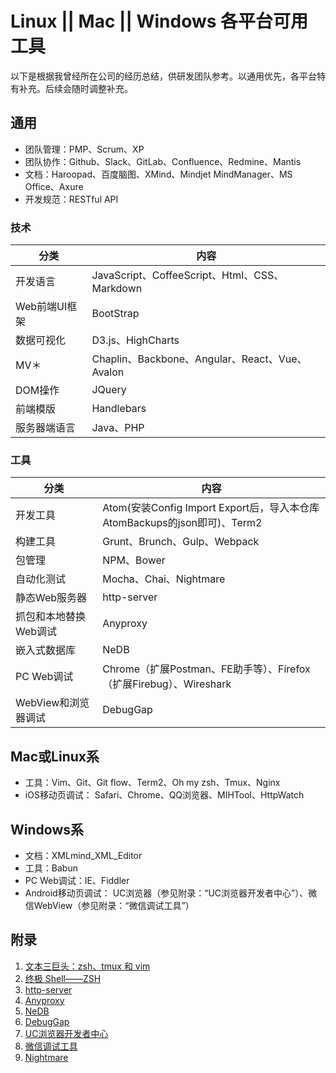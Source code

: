 Linux || Mac || Windows 各平台可用工具
=========================

以下是根据我曾经所在公司的经历总结，供研发团队参考。以通用优先，各平台特有补充。后续会随时调整补充。

## 通用

- 团队管理：PMP、Scrum、XP
- 团队协作：Github、Slack、GitLab、Confluence、Redmine、Mantis
- 文档：Haroopad、百度脑图、XMind、Mindjet MindManager、MS Office、Axure
- 开发规范：RESTful API

### 技术

| 分类 | 内容 |
|--------|--------|
| 开发语言 | JavaScript、CoffeeScript、Html、CSS、Markdown |
| Web前端UI框架 | BootStrap |
| 数据可视化 | D3.js、HighCharts |
| MV＊ | Chaplin、Backbone、Angular、React、Vue、Avalon |
| DOM操作 | JQuery |
| 前端模版 |Handlebars |
| 服务器端语言 | Java、PHP |

### 工具

| 分类 | 内容 |
|--------|--------|
| 开发工具 | Atom(安装Config Import Export后，导入本仓库AtomBackups的json即可)、Term2 |
| 构建工具 | Grunt、Brunch、Gulp、Webpack |
| 包管理 | NPM、Bower |
| 自动化测试 | Mocha、Chai、Nightmare |
| 静态Web服务器 | http-server |
| 抓包和本地替换Web调试 | Anyproxy |
| 嵌入式数据库 | NeDB |
| PC Web调试 | Chrome（扩展Postman、FE助手等）、Firefox（扩展Firebug）、Wireshark |
| WebView和浏览器调试 | DebugGap |

## Mac或Linux系

- 工具：Vim、Git、Git flow、Term2、Oh my zsh、Tmux、Nginx
- iOS移动页调试： Safari、Chrome、QQ浏览器、MIHTool、HttpWatch

## Windows系

- 文档：XMLmind_XML_Editor
- 工具：Babun
- PC Web调试：IE、Fiddler
- Android移动页调试： UC浏览器（参见附录：“UC浏览器开发者中心”）、微信WebView（参见附录：“微信调试工具”）

## 附录

 1. [文本三巨头：zsh、tmux 和 vim](http://blog.jobbole.com/86571/)
 2. [终极 Shell——ZSH](http://zhuanlan.zhihu.com/mactalk/19556676)
 3. [http-server](https://github.com/indexzero/http-server)
 5. [Anyproxy](https://github.com/alibaba/anyproxy)
 6. [NeDB](https://github.com/louischatriot/nedb)
 7. [DebugGap](http://www.debuggap.com/)
 8. [UC浏览器开发者中心](http://www.uc.cn/business/developer/)
 9. [微信调试工具](http://blog.qqbrowser.cc/)
 10. [Nightmare](http://www.nightmarejs.org/)


